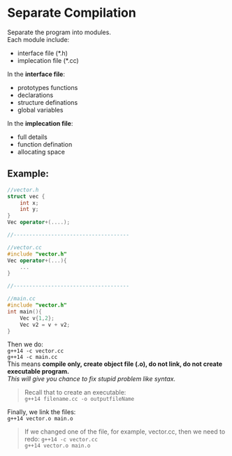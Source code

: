 # Separate Compilation

Separate the program into modules.  
Each module include:  
* interface file (*.h)  
* implecation file (*.cc)  

In the **interface file**:   
* prototypes functions
* declarations
* structure definations
* global variables

In the **implecation file**:
* full details 
* function defination
* allocating space

## Example:
```c++
//vector.h
struct vec {
    int x;
    int y;
}
Vec operator+(....);

//-------------------------------------

//vector.cc
#include "vector.h"
Vec operator+(...){
    ...
}

//-------------------------------------

//main.cc
#include "vector.h"
int main(){
    Vec v{1,2};
    Vec v2 = v + v2;
}
```

Then we do:  
`g++14 -c vector.cc`  
`g++14 -c main.cc`  
This means **compile only, create object file (.o), do not link, do not create executable program.**   
*This will give you chance to fix stupid problem like syntax.*

>Recall that to create an executable:  
`g++14 filename.cc -o outputfileName`  

Finally, we link the files:  
`g++14 vector.o main.o`

>If we changed one of the file, for example, vector.cc, then we need to redo:
`g++14 -c vector.cc`  
`g++14 vector.o main.o`

